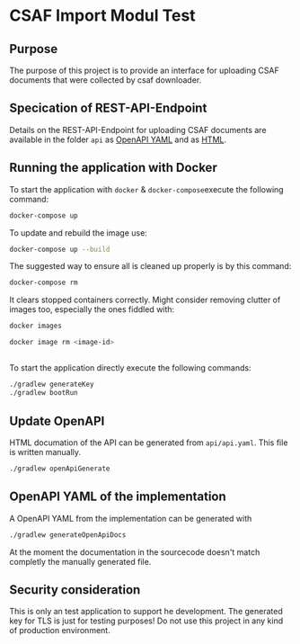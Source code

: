 # CSAF Import Modul Test

## Purpose

The purpose of this project is to provide an interface for uploading CSAF documents that were collected by csaf downloader.

## Specication of REST-API-Endpoint

Details on the REST-API-Endpoint for uploading CSAF documents are available in the folder `api` as [OpenAPI YAML](./api/api.yaml) and as [HTML](./api/api.html).

## Running the application with Docker

To start the application with `docker` & `docker-compose`execute the following command:

```BASH
docker-compose up

```

To update and rebuild the image use:

```BASH
docker-compose up --build

```

The suggested way to ensure all is cleaned up properly is by this command:

```BASH
docker-compose rm
```

It clears stopped containers correctly. Might consider removing clutter of images too, especially the ones fiddled with:

```BASH
docker images

docker image rm <image-id>
```

##

To start the application directly execute the following commands:

```BASH
./gradlew generateKey
./gradlew bootRun
```

## Update OpenAPI

HTML documation of the API can be generated from ```api/api.yaml```. This file is written manually.

```BASH
./gradlew openApiGenerate
```

## OpenAPI YAML of the implementation

A OpenAPI YAML from the implementation can be generated with

```BASH
./gradlew generateOpenApiDocs
```

At the moment the documentation in the sourcecode doesn't match completly the manually generated file.

## Security consideration

This is only an test application to support he development. The generated key for TLS is just for testing purposes! Do not use this project in any kind of production environment.
